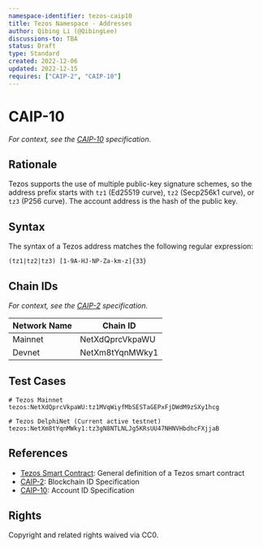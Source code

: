 ```yaml
---
namespace-identifier: tezos-caip10
title: Tezos Namespace - Addresses
author: Qibing Li (@QibingLee)
discussions-to: TBA
status: Draft
type: Standard
created: 2022-12-06
updated: 2022-12-15
requires: ["CAIP-2", "CAIP-10"]
---
```


# CAIP-10

_For context, see the [CAIP-10][] specification._

## Rationale

Tezos supports the use of multiple public-key signature schemes, so the address prefix starts with `tz1` (Ed25519 curve), `tz2` (Secp256k1 curve), or `tz3` (P256 curve). The account address is the hash of the public key.

## Syntax

The syntax of a Tezos address matches the following regular expression:

`(tz1|tz2|tz3) [1-9A-HJ-NP-Za-km-z]{33}`

## Chain IDs

_For context, see the [CAIP-2][] specification._

| Network Name | Chain ID                         |
| ------------ | -------------------------------- |
| Mainnet      | NetXdQprcVkpaWU |
| Devnet       | NetXm8tYqnMWky1 |


## Test Cases

```
# Tezos Mainnet
tezos:NetXdQprcVkpaWU:tz1MVqWiyfMbSESTaGEPxFjDWdM9zSXy1hcg

# Tezos DelphiNet (Current active testnet)
tezos:NetXm8tYqnMWky1:tz3gN8NTLNLJg5KRsUU47NHNVHbdhcFXjjaB
```

## References

[CAIP-10]: https://github.com/ChainAgnostic/CAIPs/blob/8fdb5bfd1bdf15c9daf8aacfbcc423533764dfe9/CAIPs/caip-10.md
[CAIP-2]: https://github.com/ChainAgnostic/CAIPs/blob/master/CAIPs/caip-2.md

- [Tezos Smart Contract](https://opentezos.com/tezos-basics/smart-contracts#general-definition-of-a-tezos-smart-contract): General definition of a Tezos smart contract
- [CAIP-2](https://github.com/ChainAgnostic/CAIPs/blob/master/CAIPs/caip-2.md): Blockchain ID Specification
- [CAIP-10](https://github.com/ChainAgnostic/CAIPs/blob/master/CAIPs/caip-10.md): Account ID Specification

## Rights

Copyright and related rights waived via CC0.